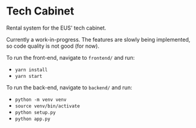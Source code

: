 # Tech Cabinet

Rental system for the EUS' tech cabinet.

Currently a work-in-progress. The features are slowly being implemented, so code quality is not good (for now).

To run the front-end, navigate to `frontend/` and run:

- `yarn install`
- `yarn start`

To run the back-end, navigate to `backend/` and run:

- `python -m venv venv`
- `source venv/bin/activate`
- `python setup.py`
- `python app.py`

